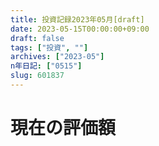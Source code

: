 ```yaml
---
title: 投資記録2023年05月[draft]
date: 2023-05-15T00:00:00+09:00
draft: false
tags: ["投資", ""]
archives: ["2023-05"]
n年日記: ["0515"]
slug: 601837
---
```

# 現在の評価額